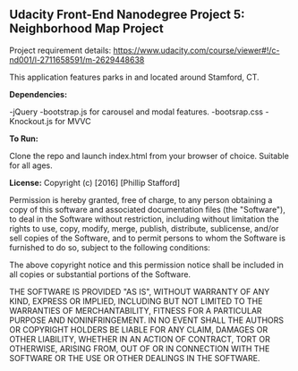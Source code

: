 ## Udacity Front-End Nanodegree Project 5: Neighborhood Map Project

Project requirement details: https://www.udacity.com/course/viewer#!/c-nd001/l-2711658591/m-2629448638

This application features parks in and located around Stamford, CT.

**Dependencies:**

-jQuery
-bootstrap.js for carousel and modal features.
-bootsrap.css
-Knockout.js for MVVC


**To Run:**

Clone the repo and launch index.html from your browser of choice. Suitable for all ages.


**License:**
Copyright (c) [2016] [Phillip Stafford]

Permission is hereby granted, free of charge, to any person obtaining a copy
of this software and associated documentation files (the "Software"), to deal
in the Software without restriction, including without limitation the rights
to use, copy, modify, merge, publish, distribute, sublicense, and/or sell
copies of the Software, and to permit persons to whom the Software is
furnished to do so, subject to the following conditions:

The above copyright notice and this permission notice shall be included in all
copies or substantial portions of the Software.

THE SOFTWARE IS PROVIDED "AS IS", WITHOUT WARRANTY OF ANY KIND, EXPRESS OR
IMPLIED, INCLUDING BUT NOT LIMITED TO THE WARRANTIES OF MERCHANTABILITY,
FITNESS FOR A PARTICULAR PURPOSE AND NONINFRINGEMENT. IN NO EVENT SHALL THE
AUTHORS OR COPYRIGHT HOLDERS BE LIABLE FOR ANY CLAIM, DAMAGES OR OTHER
LIABILITY, WHETHER IN AN ACTION OF CONTRACT, TORT OR OTHERWISE, ARISING FROM,
OUT OF OR IN CONNECTION WITH THE SOFTWARE OR THE USE OR OTHER DEALINGS IN THE
SOFTWARE.